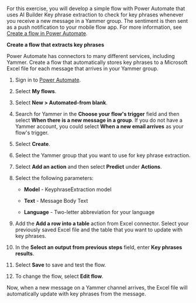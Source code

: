 For this exercise, you will develop a simple flow with Power Automate that uses AI Builder Key phrase extraction to check for key phrases whenever you receive a new message in a Yammer group. The sentiment is then sent as a push notification to your mobile flow app. For more information, see [Create a flow in Power Automate](https://docs.microsoft.com/power-automate/get-started-logic-flow).

**Create a flow that extracts key phrases**

Power Automate has connectors to many different services, including Yammer. Create a flow that automatically stores key phrases to a Microsoft Excel file for each message that arrives in your Yammer group.

1.  Sign in to [Power Automate](https://ms.flow.microsoft.com/).

2.  Select **My flows**.

3.  Select **New > Automated-from blank**.

4.  Search for Yammer in the **Choose your flow's trigger** field and then select **When there is a new message in a group**. If you do not have a Yammer account, you could select **When a new email arrives** as your flow's trigger. 

5.  Select **Create**.

6.  Select the Yammer group that you want to use for key phrase extraction.

7.  Select **Add an action** and then select **Predict** under **Actions**.

8.  Select the following parameters:

    -   **Model** - KeyphraseExtraction model

    -   **Text** - Message Body Text

    -   **Language** - Two-letter abbreviation for your language

9. Add the **Add a row into a table** action from Excel connector. Select your previously saved Excel file and the table that you want to update with key phrases.

10. In the **Select an output from previous steps** field, enter **Key phrases results**.

11.  Select **Save** to save and test the flow.

12. To change the flow, select **Edit flow**.

Now, when a new message on a Yammer channel arrives, the Excel file will automatically update with key phrases from the message.
